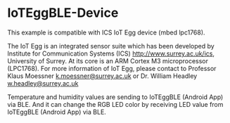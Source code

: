 # IoTEggBLE-Device

This example is compatible with ICS IoT Egg device (mbed lpc1768). 

The IoT Egg is an integrated sensor suite which has been developed by Institute for Communication Systems (ICS) http://www.surrey.ac.uk/ics, University of Surrey. At its core is an ARM Cortex M3 microprocessor (LPC1768). For more information of IoT Egg, please contact to Professor Klaus Moessner <k.moessner@surrey.ac.uk> or Dr. William Headley <w.headley@surrey.ac.uk>

Temperature and humidity values are sending to IoTEggBLE (Android App) via BLE. And it can change the RGB LED color by receiving LED value from IoTEggBLE (Android App) via BLE.
